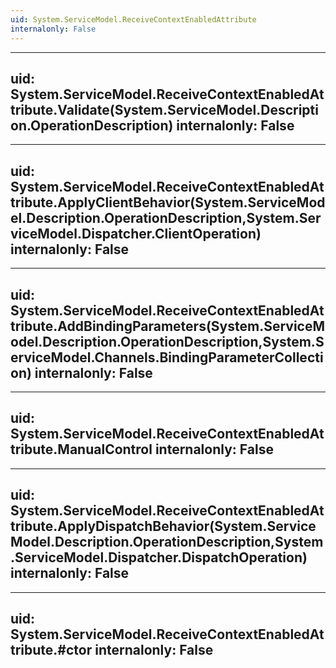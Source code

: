 ```yaml
---
uid: System.ServiceModel.ReceiveContextEnabledAttribute
internalonly: False
---
```


---
uid: System.ServiceModel.ReceiveContextEnabledAttribute.Validate(System.ServiceModel.Description.OperationDescription)
internalonly: False
---

---
uid: System.ServiceModel.ReceiveContextEnabledAttribute.ApplyClientBehavior(System.ServiceModel.Description.OperationDescription,System.ServiceModel.Dispatcher.ClientOperation)
internalonly: False
---

---
uid: System.ServiceModel.ReceiveContextEnabledAttribute.AddBindingParameters(System.ServiceModel.Description.OperationDescription,System.ServiceModel.Channels.BindingParameterCollection)
internalonly: False
---

---
uid: System.ServiceModel.ReceiveContextEnabledAttribute.ManualControl
internalonly: False
---

---
uid: System.ServiceModel.ReceiveContextEnabledAttribute.ApplyDispatchBehavior(System.ServiceModel.Description.OperationDescription,System.ServiceModel.Dispatcher.DispatchOperation)
internalonly: False
---

---
uid: System.ServiceModel.ReceiveContextEnabledAttribute.#ctor
internalonly: False
---
